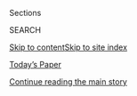 <div id="app">

<div>

<div class="NYTAppHideMasthead css-1r6wvpq e1suatyy0">

<div class="section css-ui9rw0 e1suatyy2">

<div class="css-eph4ug er09x8g0">

<div class="css-6n7j50">

</div>

<span class="css-1dv1kvn">Sections</span>

<div class="css-10488qs">

<span class="css-1dv1kvn">SEARCH</span>

</div>

[Skip to content](#site-content)[Skip to site
index](#site-index)

</div>

<div class="css-10698na e1huz5gh0">

</div>

</div>

<div id="masthead-bar-one" class="section hasLinks css-15hmgas e1csuq9d3">

<div class="css-uqyvli e1csuq9d0">

</div>

<div class="css-1uqjmks e1csuq9d1">

</div>

<div class="css-9e9ivx">

[](https://myaccount.nytimes3xbfgragh.onion/auth/login?response_type=cookie&client_id=vi)

</div>

<div class="css-1bvtpon e1csuq9d2">

[Today’s Paper](https://www.nytimes3xbfgragh.onion/section/todayspaper)

</div>

</div>

</div>

</div>

<div data-aria-hidden="false">

<div id="site-content" data-role="main">

<div id="top-wrapper" class="css-15p45cc eaca97t0" type="top">

<div id="top-slug" class="css-19x0jxb eaca97t1" hidden="">

Advertisement

</div>

[Continue reading the main
story](#after-top)

<div class="ad top-wrapper" style="text-align:center;height:100%;display:block;min-height:90px">

<div id="top" class="place-ad" data-position="top" data-size-key="top">

</div>

</div>

<div id="after-top">

</div>

</div>

<div id="byline" class="section css-15h4p1b e9abtgs0">

<div class="css-1j21atc e1svk9qx1">

<div class="css-nfcc9b e1svk9qx3">

<div class="css-cnx41t">

![Portrait of Josh
Williams](https://static01.graylady3jvrrxbe.onion/images/2018/02/16/multimedia/author-josh-williams/author-josh-williams-thumbLarge-v2.png)

</div>

<div class="css-vl9dhg e1svk9qx5">

<div class="css-1nrhkj6 e1svk9qx6">

# Josh Williams

</div>

## <span></span>

Josh Williams is a multimedia editor at The New York Times. He designs
and builds interactive presentations from San Francisco.

</div>

</div>

</div>

<div>

<div id="mid1-wrapper" class="css-1mn4oms eaca97t0" type="rank">

<div id="mid1-slug" class="css-1tag3rd eaca97t1">

Advertisement

</div>

[Continue reading the main
story](#after-mid1)

<div id="mid1" class="ad mid1-wrapper" style="text-align:center;height:100%;display:block">

</div>

<div id="after-mid1">

</div>

</div>

</div>

<div class="css-185go5a e1o5byef0">

<div class="css-15cbhtu">

  - [Latest](#stream-panel)
  - <span class="css-6n7j50">Search</span>
    <div class="control">
    <div class="label-container css-1dv1kvn">
    Search
    </div>
    <div class="css-wm4t3d">
    **<span id="clear-search-input" class="css-1dv1kvn">Clear this text
    input</span>
    </div>
    </div>
    <span class="css-1iovbfw"></span>

<div id="stream-panel" class="section css-8msx5b e1jz0cab1">

<div class="css-13mho3u">

1.  
    
    <div class="css-1cp3ece">
    
    <div class="css-1l4spti">
    
    [](/interactive/2020/03/09/business/boeing-737-crash-anniversary.html)
    
    <div class="css-79elbk">
    
    ![](https://static01.graylady3jvrrxbe.onion/images/2020/03/09/business/boeing-737-anniversary-promo-still/boeing-737-anniversary-promo-still-thumbWide.jpg?quality=75&auto=webp&disable=upscale)
    
    </div>
    
    ## The Emotional Wreckage of a Deadly Boeing Crash
    
    One year after a second 737 Max jet went down, the victims’ families
    press on in memory of their loved ones. “They were an extraordinary
    group of people.”
    
    <div class="css-1nqbnmb ea5icrr0">
    
    By <span class="css-1n7hynb">David Gelles, Eden Weingart
    <span>and</span> Josh
    Williams</span>
    
    </div>
    
    </div>
    
    <div class="css-1lc2l26 e1xfvim33">
    
    </div>
    
    </div>

2.  
    
    <div class="css-1cp3ece">
    
    <div class="css-1l4spti">
    
    [](/interactive/2019/10/23/nyregion/basements-queens-immigrants.html)
    
    <div class="css-79elbk">
    
    ![](https://static01.graylady3jvrrxbe.onion/images/2019/10/15/nyregion/00BASEMENTSpromo3/00BASEMENTSpromo3-thumbWide.jpg?quality=75&auto=webp&disable=upscale)
    
    </div>
    
    ## Underground Lives: The Sunless World of Immigrants in Queens
    
    The basements of Queens are the open secret of a literal underground
    economy, driven by a steady influx of immigrants and the need for
    affordable housing.
    
    <div class="css-1nqbnmb ea5icrr0">
    
    By <span class="css-1n7hynb">Nikita Stewart, Ryan Christopher Jones,
    Sergio Peçanha, Jeffrey Furticella <span>and</span> Josh
    Williams</span>
    
    </div>
    
    </div>
    
    <div class="css-1lc2l26 e1xfvim33">
    
    </div>
    
    </div>

3.  
    
    <div class="css-1cp3ece">
    
    <div class="css-1l4spti">
    
    [](/interactive/2019/10/04/us/politics/ukraine-text-messages-volker.html)
    
    <div class="css-79elbk">
    
    ![](https://static01.graylady3jvrrxbe.onion/images/2019/10/04/us/volker-ukraine-impeachment-document-promo-1570197638674/volker-ukraine-impeachment-document-promo-1570197638674-thumbWide.jpg?quality=75&auto=webp&disable=upscale)
    
    </div>
    
    ## Read the Text Messages Between U.S. and Ukrainian Officials
    
    The messages reveal new details about President Trump’s efforts to
    use American foreign policy to benefit himself.
    
    <div class="css-1nqbnmb ea5icrr0">
    
    By <span class="css-1n7hynb">Charlie Savage <span>and</span> Josh
    Williams</span>
    
    </div>
    
    </div>
    
    <div class="css-1lc2l26 e1xfvim33">
    
    </div>
    
    </div>

4.  
    
    <div class="css-1cp3ece">
    
    <div class="css-1l4spti">
    
    [](/interactive/2019/09/11/us/midwest-flooding.html)
    
    <div class="css-79elbk">
    
    ![](https://static01.graylady3jvrrxbe.onion/images/2019/09/11/us/midwest-floods-promo-1568220557752/midwest-floods-promo-1568220557752-thumbWide-v2.jpg?quality=75&auto=webp&disable=upscale)
    
    </div>
    
    ## The Great Flood of 2019: A Complete Picture of a Slow-Motion Disaster
    
    A New York Times analysis shows how far this spring’s unprecedented
    floods spread.
    
    <div class="css-1nqbnmb ea5icrr0">
    
    By <span class="css-1n7hynb">Sarah Almukhtar, Blacki Migliozzi, John
    Schwartz <span>and</span> Josh
    Williams</span>
    
    </div>
    
    </div>
    
    <div class="css-1lc2l26 e1xfvim33">
    
    </div>
    
    </div>

5.  
    
    <div class="css-1cp3ece">
    
    <div class="css-1l4spti">
    
    [](/interactive/2019/06/14/nyregion/new-york-skyline-inequality.html)
    
    <div class="css-79elbk">
    
    ![](https://static01.graylady3jvrrxbe.onion/images/2019/06/14/autossell/intro-horizontal/intro-horizontal-thumbWide.jpg?quality=75&auto=webp&disable=upscale)
    
    </div>
    
    ## How New York’s Skyline Is Changing to Give the Wealthy a Better View
    
    New Yorkers are witnessing a boom of luxury residential buildings,
    which some see as a sign of the city’s wealth gap.
    
    <div class="css-1nqbnmb ea5icrr0">
    
    By <span class="css-1n7hynb">Sergio Peçanha, Karsten Moran, Josh
    Williams <span>and</span> Jeffrey
    Furticella</span>
    
    </div>
    
    </div>
    
    <div class="css-1lc2l26 e1xfvim33">
    
    </div>
    
    </div>

6.  
    
    <div class="css-1cp3ece">
    
    <div class="css-1l4spti">
    
    [](/interactive/2019/business/highest-paid-ceos-2018.html)
    
    <div class="css-79elbk">
    
    ![](https://static01.graylady3jvrrxbe.onion/images/2019/05/23/business/ceo-pay-promo/ceo-pay-promo-thumbWide-v4.png?quality=75&auto=webp&disable=upscale)
    
    </div>
    
    ## The Highest-Paid C.E.O.s of 2018: A Year So Lucrative, We Had to Redraw Our Chart
    
    The pay package Tesla promised to Elon Musk is so large that in
    order to display it accurately, we had to add an extra dimension to
    the graphic.
    
    <div class="css-1nqbnmb ea5icrr0">
    
    By <span class="css-1n7hynb">Karl Russell <span>and</span> Josh
    Williams</span>
    
    </div>
    
    </div>
    
    <div class="css-1lc2l26 e1xfvim33">
    
    </div>
    
    </div>

7.  
    
    <div class="css-1cp3ece">
    
    <div class="css-1l4spti">
    
    [](/es/interactive/2018/12/27/universal/muro-fronterizo-mexico-estados-unidos.html)
    
    <div class="css-79elbk">
    
    ![](https://static01.graylady3jvrrxbe.onion/images/2018/12/31/universal/31muro/31muro-thumbWide.png?quality=75&auto=webp&disable=upscale)
    
    </div>
    
    ## Los muros fronterizos que ya separan a México y Estados Unidos
    
    Un mapa de las vallas sobre la frontera de México y Estados Unidos,
    así como de los planes propuestos por el gobierno de Donald Trump.
    
    <div class="css-1nqbnmb ea5icrr0">
    
    Por <span class="css-1n7hynb">Sarah Almukhtar <span>y</span> Josh
    Williams</span>
    
    </div>
    
    </div>
    
    <div class="css-1lc2l26 e1xfvim33">
    
    </div>
    
    </div>

8.  
    
    <div class="css-1cp3ece">
    
    <div class="css-1l4spti">
    
    [](/interactive/2018/08/30/climate/how-much-hotter-is-your-hometown.html)
    
    <div class="css-79elbk">
    
    ![](https://static01.graylady3jvrrxbe.onion/images/2018/08/30/us/how-much-hotter-is-your-hometown-promo-1535677591454/how-much-hotter-is-your-hometown-promo-1535677591454-thumbWide-v2.jpg?quality=75&auto=webp&disable=upscale)
    
    </div>
    
    ## How Much Hotter Is Your Hometown Than When You Were Born?
    
    See how days at or above 90 degrees Fahrenheit have changed in your
    lifetime and how much hotter it could get.
    
    <div class="css-1nqbnmb ea5icrr0">
    
    By <span class="css-1n7hynb">Nadja Popovich, Blacki Migliozzi,
    Rumsey Taylor, Josh Williams <span>and</span> Derek
    Watkins</span>
    
    </div>
    
    </div>
    
    <div class="css-1lc2l26 e1xfvim33">
    
    </div>
    
    </div>

9.  
    
    <div class="css-1cp3ece">
    
    <div class="css-1l4spti">
    
    [](/interactive/2018/07/24/business/energy-environment/hoover-dam-renewable-energy.html)
    
    <div class="css-79elbk">
    
    ![](https://static01.graylady3jvrrxbe.onion/images/2018/07/23/business/energy-environment/hoover-dam-battery-wind-solar-1532103962442/hoover-dam-battery-wind-solar-1532103962442-thumbWide-v2.jpg?quality=75&auto=webp&disable=upscale)
    
    </div>
    
    ## The $3 Billion Plan to Turn Hoover Dam Into a Giant Battery
    
    Engineers want to turn the dam into a vast reservoir of excess
    electricity from the solar farms and wind turbines that represent
    the power sources of the future.
    
    <div class="css-1nqbnmb ea5icrr0">
    
    By <span class="css-1n7hynb">Ivan Penn, Mika Gröndahl, David Walter
    Banks, Josh Haner <span>and</span> Josh
    Williams</span>
    
    </div>
    
    </div>
    
    <div class="css-1lc2l26 e1xfvim33">
    
    </div>
    
    </div>

10. 
    
    <div class="css-1cp3ece">
    
    <div class="css-1l4spti">
    
    [](/interactive/2018/04/17/us/san-francisco-earthquake-seismic-gamble.html)
    
    <div class="css-79elbk">
    
    ![](https://static01.graylady3jvrrxbe.onion/images/2018/04/17/us/san-francisco-earthquake-seismic-gamble-promo-1523979132825/san-francisco-earthquake-seismic-gamble-promo-1523979132825-thumbWide.jpg?quality=75&auto=webp&disable=upscale)
    
    </div>
    
    ## San Francisco’s Big Seismic Gamble
    
    The city’s building code does not protect its people from
    earthquakes nearly as much as you might think.
    
    <div class="css-1nqbnmb ea5icrr0">
    
    By <span class="css-1n7hynb">Thomas Fuller, Anjali Singhvi
    <span>and</span> Josh Williams</span>
    
    </div>
    
    </div>
    
    <div class="css-1lc2l26 e1xfvim33">
    
    </div>
    
    </div>

<div class="css-13mho3u">

<div class="css-1t62hi8">

<div class="css-1stvaey">

Show
More

<div>

<div style="border:0;clip:rect(0 0 0 0);height:1px;margin:-1px;overflow:hidden;white-space:nowrap;padding:0;width:1px;position:absolute" data-role="log" data-aria-live="assertive">

</div>

<div style="border:0;clip:rect(0 0 0 0);height:1px;margin:-1px;overflow:hidden;white-space:nowrap;padding:0;width:1px;position:absolute" data-role="log" data-aria-live="assertive">

</div>

<div style="border:0;clip:rect(0 0 0 0);height:1px;margin:-1px;overflow:hidden;white-space:nowrap;padding:0;width:1px;position:absolute" data-role="log" data-aria-live="polite">

</div>

<div style="border:0;clip:rect(0 0 0 0);height:1px;margin:-1px;overflow:hidden;white-space:nowrap;padding:0;width:1px;position:absolute" data-role="log" data-aria-live="polite">

</div>

</div>

</div>

</div>

</div>

</div>

<div class="css-g6hk37 supplemental">

<div id="mid2-wrapper" class="css-10wkyv7 eaca97t0" type="lede">

<div id="mid2-slug" class="css-1tag3rd eaca97t1">

Advertisement

</div>

[Continue reading the main
story](#after-mid2)

<div id="mid2" class="ad mid2-wrapper" style="text-align:center;height:100%;display:block;min-height:250px">

</div>

<div id="after-mid2">

</div>

</div>

## Follow Elsewhere

<div class="module-body">

  - [**<span data-aria-hidden="true">sjwilliams</span><span class="css-1dv1kvn">twitter
    page for sjwilliams</span>](https://twitter.com/sjwilliams)

</div>

</div>

</div>

</div>

</div>

</div>

</div>

## Site Index

<div>

</div>

## Site Information Navigation

  - [© <span>2020</span> <span>The New York Times
    Company</span>](https://help.nytimes3xbfgragh.onion/hc/en-us/articles/115014792127-Copyright-notice)

<!-- end list -->

  - [NYTCo](https://www.nytco.com/)
  - [Contact
    Us](https://help.nytimes3xbfgragh.onion/hc/en-us/articles/115015385887-Contact-Us)
  - [Work with us](https://www.nytco.com/careers/)
  - [Advertise](https://nytmediakit.com/)
  - [T Brand Studio](http://www.tbrandstudio.com/)
  - [Your Ad
    Choices](https://www.nytimes3xbfgragh.onion/privacy/cookie-policy#how-do-i-manage-trackers)
  - [Privacy](https://www.nytimes3xbfgragh.onion/privacy)
  - [Terms of
    Service](https://help.nytimes3xbfgragh.onion/hc/en-us/articles/115014893428-Terms-of-service)
  - [Terms of
    Sale](https://help.nytimes3xbfgragh.onion/hc/en-us/articles/115014893968-Terms-of-sale)
  - [Site
    Map](https://spiderbites.nytimes3xbfgragh.onion)
  - [Help](https://help.nytimes3xbfgragh.onion/hc/en-us)
  - [Subscriptions](https://www.nytimes3xbfgragh.onion/subscription?campaignId=37WXW)

</div>

</div>
